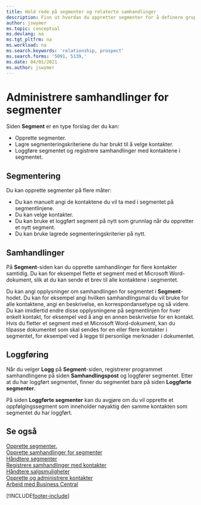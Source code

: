 ```yaml
---
title: Hold rede på segmenter og relaterte samhandlinger
description: Finn ut hvordan du oppretter segmenter for å definere grupper med kontakter og angi samhandlinger for segmenter.
author: jswymer
ms.topic: conceptual
ms.devlang: na
ms.tgt_pltfrm: na
ms.workload: na
ms.search.keywords: 'relationship, prospect'
ms.search.forms: '5091, 5139,'
ms.date: 04/01/2021
ms.author: jswymer
---
```

# <a name="manage-interactions-for-segments"></a>Administrere samhandlinger for segmenter
Siden **Segment** er en type forslag der du kan:

* Opprette segmenter.
* Lagre segmenteringskriteriene du har brukt til å velge kontakter.
* Loggføre segmentet og registrere samhandlinger med kontaktene i segmentet.

## <a name="segmenting"></a>Segmentering
Du kan opprette segmenter på flere måter:

* Du kan manuelt angi de kontaktene du vil ta med i segmentet på segmentlinjene.
* Du kan velge kontakter.
* Du kan bruke et loggført segment på nytt som grunnlag når du oppretter et nytt segment.
* Du kan bruke lagrede segmenteringskriterier på nytt.

## <a name="interactions"></a>Samhandlinger
På **Segment**-siden kan du opprette samhandlinger for flere kontakter samtidig. Du kan for eksempel flette et segment med et Microsoft Word-dokument, slik at du kan sende et brev til alle kontaktene i segmentet.

Du kan angi opplysninger om samhandlingen for segmentet i **Segment**-hodet. Du kan for eksempel angi hvilken samhandlingsmal du vil bruke for alle kontaktene, angi en beskrivelse, en korrespondansetype og så videre. Du kan imidlertid endre disse opplysningene på segmentlinjen for hver enkelt kontakt, for eksempel ved å angi en annen beskrivelse for en kontakt. Hvis du fletter et segment med et Microsoft Word-dokument, kan du tilpasse dokumentet som skal sendes for en eller flere kontakter i segmentet, for eksempel ved å legge til personlige merknader i dokumentet.

## <a name="logging"></a>Loggføring
Når du velger **Logg** på **Segment**-siden, registrerer programmet samhandlingene på siden **Samhandlingspost** og loggfører segmentet. Etter at du har loggført segmentet, finner du segmentet bare på siden **Loggførte segmenter**.

På siden **Loggførte segmenter** kan du avgjøre om du vil opprette et oppfølgingssegment som inneholder nøyaktig den samme kontakten som segmentet du har loggført.

## <a name="see-also"></a>Se også
[Opprette segmenter.](marketing-how-create-segment.md)  
[Opprette samhandlinger for segmenter](marketing-how-create-interactions.md)  
[Håndtere segmenter](marketing-segments.md)  
[Registrere samhandlinger med kontakter](marketing-interactions.md)  
[Håndtere salgsmuligheter](marketing-manage-sales-opportunities.md)  
[Opprette og administrere kontakter](marketing-contacts.md)  
[Arbeid med Business Central](ui-work-product.md)


[!INCLUDE[footer-include](includes/footer-banner.md)]
